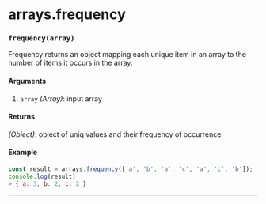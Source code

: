 # arrays.frequency

<!-- div class="doc-container" -->

<!-- div -->


<!-- div -->

<h3 id="frequencyarray"><code>frequency(array)</code></h3>

Frequency returns an object mapping each unique item in an array
to the number of items it occurs in the array.

#### Arguments
1. `array` *(Array)*: input array

#### Returns
*(Object)*: object of uniq values and their frequency of occurrence

#### Example
```js
const result = arrays.frequency(['a', 'b', 'a', 'c', 'a', 'c', 'b']);
console.log(result)
> { a: 3, b: 2, c: 2 }
```
---

<!-- /div -->

<!-- /div -->

<!-- /div -->
